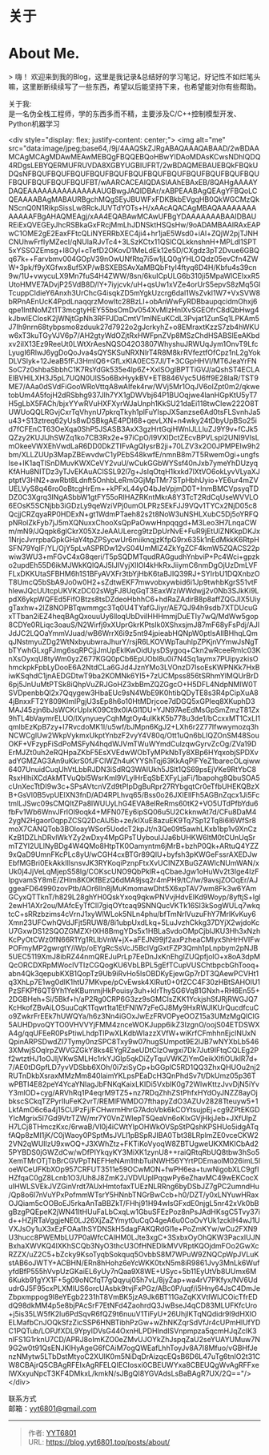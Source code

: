# 关于



# About Me.

&gt; 嗨！ 欢迎来到我的Blog，这里是我记录&amp;总结好的学习笔记，好记性不如烂笔头嘛，这里断断续续写了一些东西，希望以后能坚持下来，也希望能对你有些帮助。


关于我:  
是一名伪全栈工程师，学的东西多而不精，主要涉及C/C&#43;&#43;控制模型开发、Python机器学习  
  
  
&lt;div style=&#34;display: flex; justify-content: center;&#34;&gt;
&lt;img alt=&#34;me&#34; src=&#34;data:image/jpeg;base64,/9j/4AAQSkZJRgABAQAAAQABAAD/2wBDAAMCAgMCAgMDAwMEAwMEBQgFBQQEBQoHBwYIDAoMDAsKCwsNDhIQDQ4RDgsLEBYQERMUFRUVDA8XGBYUGBIUFRT/2wBDAQMEBAUEBQkFBQkUDQsNFBQUFBQUFBQUFBQUFBQUFBQUFBQUFBQUFBQUFBQUFBQUFBQUFBQUFBQUFBQUFBQUFBT/wAARCACEAIQDASIAAhEBAxEB/8QAHgAAAAYDAQEAAAAAAAAAAAAAAAUGBwgJAQIDBAr/xABPEAABAgQEAgYFBQoLCQEAAAABAgMABAURBgchMQgSEyJBUWFxFDKBkbEVgqHB0QkWGCMzQkNScnQ0N1RikpSissLw8RckJUVTdYOTs&#43;H/xAAcAQACAgMBAQAAAAAAAAAAAAAFBgAHAQMEAgj/xAA4EQABAwMCAwUFBgYDAAAAAAABAAIDBAUREiExQVEGEyJhcRSBkaGxFRcjMmLhJDNSktHSQsHw/9oADAMBAAIRAxEAPwC1OME2gE2EaxFFtcQLiNYERRbXEC4ji4&#43;hr1jaE5Wsd0&#43;iAl&#43;ZQjW2pjTJNHCNUhwFrfIyMZecI/qNUlaRJvTc4&#43;3LSzKCtx11QSlCQLkknshnH&#43;MPLdl1SPT5xYSSOZEmsg&#43;I8OyI&#43;cTefD2OKovD1MeLdEk12e5D/CXgdz3pT2Dvue6GBQq67k&#43;&#43;Farvbmv004GOpV39nOwUNfRtq7i5w1jLQ0gYHLOQdz05evCfn4ZWW&#43;3pk/f9yXGfwx8uf5XP/wBSXEBSAvXaMBQbFtyI4ftyq6D4H/Kbfu4s39cn9w/1U&#43;vwycuLX9Mn7fuS4H4ZWW/8sn/6kuICpULG6b310ji5MpaWlCElxxR5UtoHMVE7ADvjP25VdB8D/lY&#43;7iyjcvk/uH&#43;qsUw1xVZe4orUrS5epvS8zMq5GlTcuppCldieY6Anxh3UrChcG4isqkZD5mYgkUzcrg6dal1WsZvkl1W7&#43;VxSVW8bRPnAEnUcK4PpdLnaqqrzMowltc28BzLI&#43;obAnWwFyRDBbaupqcidmOhxj6qpe1lntNoMZt1T3mcgtyHEY55bsOmDv054XvMIzHnlXvSGEOfrC8dQbHwg4kJbwIECIosK2jWNjtGpNh3RFPJDaCmtV1mlNEuKCdL3Pvjat1ZunSq1LPKAm5J7Ih9nrn68tybpsmo8zduuk27d7922o2gJcrkyhZ&#43;o8EMraxtKzzS7zb4hWKUw6xT3kuTGyVJV6p7/AH2gtyWdOZjtRxHWFpnZVp8MSzChdHSABSlEeAKbdxv2iIX13Ez9ReeUt0LWtXrAesNQSO42O3807WhyshuJRWUqJym1OnvT9LfcLyugI6RlwJ6ygDoQoJva4sQYSKSuNRXNlrT4R8M8krRVfeztfOfCpz1nL2gYokDLVSlyk&#43;12JeaB5fFJ3HmIQ6&#43;GfLxKlA0EC57Jl/T&#43;3CGpHHVl/MT6JeaYrFNSoC7z0shbaSbbhC1K7RsYdGk535e4lp6Z&#43;XxlSOgIBPTTiGVJ/aQshST4ECLAElBVHILXH3J5pL7UQN0UlS5o6BxHyykBV&#43;ETB846Vyc5U6ff9E28laR/TST9ME7/AAa0dSVdFiGooWRoVttqA8wAIfek4rw/WVj5Mr1OqJV6olZpt0m2/qkwetobUm4A5fojH2dRSbhg937Jlh7YX1gDWVbj64P1BUOqjwe4lanHGpKtU5yT7H5gLbX5FACh/bjxYYwRVuHXFXyrWJaUnph1KkSU21daEi118twClew222O8TUWUoQQLRGvjCxrTqVhynU7pkrqTkyh1plFuYIspJX5anzse6Ad0tsFLSvnhJa5u43&#43;S13ztreq62yUs8wDSBkgAE4PDI68&#43;qevLXN&#43;n4wky24tDbyUpBSo25id7fCFEnCT63OeXqa0ShP5JSASB3AxX3gzHrtGqiHWnlJLLluZJ9Y9v&#43;fCJk5QZzy2KUJlJhSWZq1ko7CB3Rx2e&#43;97iCpO/I9VXlDctZEcvBPVLspl2UNI9VIsLmOkeeVWXEhVwdLaR6DD0DkZTIFvAgQIysrB2ji&#43;70LZV3x2O0JPMPEIw9h2bm/XLLZUUp3MapZBEwvdwC1yPEbS48kwfE/nmnB8m7T5RwemOgi&#43;ungfsIse&#43;IK1aqTlSnDMuvKWXCeVY2vuU/wCukGGbWYSsf40nJxb7ymeYhDUzyqKfAHu8NITDz3yTJvEKAuAClSSL92l7g&#43;JsIqOtqH1kxkd7lXtVO6okLyvVLyaXJptptV3HN2&#43;awRbt8Ldnft5OnhbLeRmGGjMpTMr7STpHbhUyio&#43;YE6ur4mZVUELVyS8q46ro0oBtcgHrEm&#43;&#43;kPFxL44yO4bJeVpjmD0T&#43;InmBMCVpsyqTDDZ0C3Xgrq3INgASbbW1gtFY55oRIHAZRKntMkrA8Y3TcT2RdCqUseWVVLO6EOsK5SCNjbb3iGDzLy9qeWziVPj0umOLPRzSEkFJJ9VQv1TYCx2NjD05c8QcjjCRZqyaRP0HDExN&#43;gt1WdmPTaeh82s2t8NoW3uNSHLXubC5Dj5oYRFQpNRolZkFyb7jJ5mXQNuxxChooXsQpPaOwwHnpqqgd&#43;M3Leo3H7LnqaCWm/mN9/JQqpk6glCkrX05XzJeAAULercg9tzDpUrNvE&#43;FuR9jEtUlZNKkpDKJx1NrjcJvrrpbaGpkGHaY4tpZPSycwUr6miiknqjzKfpG9rx635k1nEdMkkK6RtpHSFN79YqIF/YL/OjY5pLvASPRDw12vS04UmMIZ4ZkYgZCF4kmW5ZQACS22pwiw3WU3&#43;mFGvC4xG8qeri/T5pSQDMTqudRAGgudhYnbviP&#43;Pc4Wci&#43;gpzko2updEh55D6ikMJWkKQlQAJ5lJIVyjXlIOl4kHkRxJiiymC6nmDgOjUzDmLVFFLxDKKUtaSFBHM6h1S1BFyAVXFr3tbYjHbK6taBJIQ39RJ&#43;SYIrbU1DQXnbzOT8UmcQ5bSbA9Jo0w0H2&#43;sZdtwEKF7mwvobxywbid6i1Jp9twhbKgrS51vtFhlewJQcUUtcpUKVKzDC02sWgFJ8UqGqT3EaxWziWWdwjj2v0Nb3SJkKi9LpdX6ykpWQFEd5FifOBtzs8tsDZdeoHbhhC6&#43;hdRaZAdirB8p8affZQGJlX5UiygTaxhw&#43;2IZ8NOPBTqwmmgc3Tq0U4TYafGJiyr/AE7QJ94h9sdb7XTDUcuGxTTban2iEZ4heqBAgQxouuUy6lloqUbDviIHHHmmjDuETIy7wQ/MdWw5gop8CDYe0RLiqc3oauS/N2Wirfj9xXUprGkrKPtsIk0XShxsjmJ87mF68yFsPdj/AJIJdJC2LQOaYmmVJuad/wB6WrrX6i9z5nt94jpieabHQNpW0ptIsAlIBHhqLQmqJNstmyuZDg2WtNxbyubwraJhurY/rsjR6LKOVWpTauhlpZPKjnVYmwJsNgTbTYwhGLxgFJmg6sqRPCjjJmUpEklKwOidUysDSygoq&#43;Ckn2wRceeRmIc03KnXsOyxqU8tyWm0yzZ677KGQ0pCb6EpUObl8u0i7N4Sq1aymx7PUipyzkisOhmckpkFpbLyDooE6A2NtdCLa6GJd4JznYMo3LVOnzD7IsoEsKWPNKk7HxBiwKSqhdC1jnAEDGDtwT9ba2KOMNk6YI5&#43;7zUCMpss856tSRhmYlMQUrBrD6pj5JnUuMtPTSk8iQhpVuZRJGoHZ3xbBmZQZGgcO&#43;H5DFL4NdpNMlW0TSVDpenbbQl2x7Qqygew3HbaEUc9sN4WbE9K0htibQDyTE8s3R4pCipXuA84jBnxxFT2Y809KImlPgjU3sEp8h6o10HtMDrjcoe7dDGQ5xGPIeq8XKuphD3MAJ45zjn6bJsWCKrUplxK09Ct9x0IAGl1DU&#43;YJN97AeEdMsGpSmZmzT81Zx9hTL4bVaymrELUO/lXynyueyCqhMgtOy4ulKkK5b778u3de1/bCcxxMT1CxLI1qmlbEzKpB7zy&#43;I7RvcdoMK1I/u5wf/bJMpn6KgJ2&#43;LXh6r2Z77lfwwymozq3hNCWCglUw2WkpVykmxUkptYnbzF2vyY4V80q/Ott1uQn6bLIQZOnSM48SouOKF&#43;VFzypFiSdPoMSFyN4hqdWJVmTWuWYmdCulzqwGyrvZcOg/ZVa19DErMJZt0uh2eRQHpaZKbF5EsXVEdwWObTyMPkNbTy8XBp6HYqxobjSPDXvadYGMZAG3An9uKkrS0fJFClWZh4uKYYShTqj63KkAqPlFYeZ1barecOLqiww6407UnuidCuqUhVtLbbRJDN3iSdRQ3WAlUkh5JSlt1QS69psEjVKe9RtYbC8RsxHlhiXCdAkMTVuQbl5WsrKml9VLylHrEqSbEXFyLjaFi/1bapohg8QbuSOA5cUnXecTtDI9w3c&#43;SPsAVtcnVZd9tPIpDgBuRpr27RYbgqtCr0eTfbUHEKQBzXB&#43;GsVl0B5vpUElXN3fnD/AD4RPLhvq65/Bss0o26JXIElIFh5AGBnZqcx1Ji5FctmlLJSwc09sCMQItZPa8lWUUyLhG4EVA8elReRms60tK2&#43;VO5UTdPfbYdu6fbFv1Wb6WnvJFrlOl9oqk4&#43;MFN07Ey6ipSQ06u5U2CkknwAt7d/CFu8DaM42ygN2Hgaor0qppZCSQ2DcAlJ5b&#43;ze/kIXuE8azuEK9Tq7Sp12Tq8i6l6WfSr8moX7CANQTob3BOloayWSor5UodcT2kpJt/n3Qe09t5awhLKxb1bp1v9XnCzKzB1DZLhDRvlWkYZy2wDxy4MpGPsTUybouIJJa6bUHKW6ltM0tCUnUqSrmTZYI2ULlNyBDg4W4QMo8HtpTK0Oamyntm6jMrB&#43;bzhP0Qk&#43;ARtuQ4YZZ9xQaD9UmnFKcPLc8yU/wCGH4cxBTGr89QlU&#43;byfsh3pKWGeFssrAXEDJwEbfMGBri0EkAkkIllsnsvJK3RYKoqiPznpFtxXvUCINZXBuGZAWlcNUmWAN/xUk0j4JjVeLqMjepS58lg/COKscUNO9QbPklR&#43;qCbaeJgw1oHuWv2t3Ige4IzFIpgvamSY8mE/ZHlm8K0KfBEzQ6dMA9jsq2r4mPH9/tC/lw/9avsjZOOqEr/AJggeaFD64990zovPtb/AOr6Iln8jMuKmomawDht5X6xpTAV7wm8Fk3w6YAmGCyxQTTknT/h829L28ghYH0QskYxoq9qkwPNVvjHdvElKd9Woyp/8yftjS&#43;lgl2ewH1AXr2ou/MAfcEyTfCll7giqOYtcaq9SNNQucVKTk16Sl3kSogWULq7wkqtcC&#43;sRRzbzims4cVrnJ1xyWlWLok5NLn4phu/bfTmNrlVuzuFhY7MrlKvKuy6Xmn23UFCwhQVdJFjt5RUW8/8i1ubpUxdLkq&#43;5LuJvzhCkkg37DYjX2wjdoKcU7GxwDS12SQOZGMZXHXH8BmgYDs5x1HBLaSvdoOMpCjblJKU3Hh3xNzhKcPyOtCWz0fN66R1Yg1RLlbVnW&#43;jX&#43;aFEJN99jf2axPzheaCMIyxShHrHVIFwPOFmyMP2gwrgtY/iWp/oEYgRcSsVcJ5BclVgGxtFZP3Qmh1pLnpbym2pNJB5UEC5119XmJ8ibRZ44nmQREJuPrLp7EeDnJxKnEhglZUQpfjolO&#43;x8oA3dpMQcORCDXRpMWoclVTIzCGQogKU6VbLBPL5gEfTCupVUSChtbpcbGhTooq&#43;abn4Qk3qepubKXB1QopTz9Ub9iRvHo5lsOBDKyEjewGp7rDT3QAewPCVHt1q3XhLp7E1wg0dlK1htU7MKvpe/pCvEwsk4XlRut0&#43;0fZCC4F30zHBtSAHOlU1PzSFKPf6QT9Yh1YeKBummjHkPouisy3uh&#43;kIrThySG6Vq81GNxh&#43;RH6En55&#43;2DGBHeh&#43;Si/5Bkf&#43;h/aP2Rg0CRP6G3zz9sGMCIsZKK1YckjshSfJRjRWGJQ7KcHkofZBvAiLOSuuCqK1Tqwt1ta1EtFNlW7zFeGJ8My9HxRWJlKUrQucdfcuCo9ZwkrFrEEk7hUWQYa/h6z3Nn4iGOxJwEzFRVOPyeOOZ15a3UMzMgQlClG5AUHDpvoQYTO0VHVVYjFMM4znceWOKJupp6ikZ3IzgnO/oojS04ETDSWXA4g/qqUFEeR0PsPtiwLhdpTlPwXLKdbWlazzXVfW&#43;wiKrfCFmhhnEjclNUxNQpinARPSDwdZI7Tymy0nzSPC8Txy9w07hugSUmpot9E2lJB7wNYXbLb5463XMwjSOqlrpZWVGZGkY8ks4EYgRZaeUDtCIzOwgxi7Dk7Jut9IFtqCQLEg2Pf2wtztHJ1oOJIjVKwSMLHc1rkYJGlp5qkDiZyTquVWKZiYmGeikXlfiOUklR7d&#43;7/AE0tDGpfLD7yvVDSbb6XOh/0i7ziSyCp&#43;bGGplC5RD1QQ3ZhxQHUOu2nj2RUTnDkbXsraxMMzMm840laimYKLpsPEaDcH3QnPhdSv7t/DkUmz05p36TwPBTI4E82peY4YcaYNlagJbFNKqKaixLKIDi5VxbIK0g72WlwKttzJvvDjN5iYvY3mlOD&#43;cyg/ARVhRq1P4eqrM9TZ5&#43;nz7RDqZhhZStPhfxHYdOyJNZZ8ayOjbkscSCkqTZPyrIIuFeK2vrT/REMlFWMDO7fthapyZdO3AZUv2828Tteuyw5&#43;1LkfAmO6c6a4j15CUPzFj/FCHwrmHhrG7AdoVbk6kCOYtsujpEj&#43;cg9ZPtEKGDYIcMgrix5I7Gd9VtrTZW/mr7Y0VnZWlepT5QeaVn6oKIxGVjHkjJeb&#43;JXfUlpZH7LCj8THmczKxc/6rwaB/Vl0j4iCWtYlpOHWkOVSpStPQshKPSHUo5idgATqfAQp8zMI1jK/C0jWaoy0PSptMsJVLl1pBSpRJIBA0Tbt38LRplmZE0vceCKW22VN2qWUlIzU9xwOQ&#43;J3XWhZtz&#43;FKTiKoVyoqW8ZBTUgweUKXMKICbAd25PYBDS0jGWZdCw/wDfPIYkqyKY3MiXK1zynU8&#43;&#43;raiQRtqRbUQ8tbw3hSo5XemTMrOTjTbBrCGVPpTNEFHeNAm1thbTuiNWH56YYrtPDEmaolM026imL5loeWCeUFKbXOp957CRFUT3511e59OCwMON&#43;fwPH6ea&#43;tuwNigobXLC9gfIHZfqaC0gZ8Lcnb1O3/Uh8J8ZmK2JVDVUplPqqwPy6eZhavMC49wEKCocXuIHWLSVEkJVZGinVrdt7AUxHmtofaxTUEzNLRRng6byDSbJZ7gPC2umndHu/Qp8o6I7nVuYPxPofmmWTsrY5HNnbTNGrBwCcb&#43;h0/DZT/y0xLNYuwHRaxOJQiam5cOOBoEJ5rkaAnTaBBZkT/FHhj91H94wIsGFxdE0njgL5nr42xVk0bBgBzgPQEpeK2jWN41ItHUuFaLbCxqLw1GbuSFEzPoz8nPsJAdHKsgC5Tvy37id&#43;&#43;HZjRTaVggjeNE0LJ26XjZaZYmyt0uCqO4geA6u0CoOvYUk1zcklH4wJ1UVXJsOy1uX3xEzFOAa1hSYDNSkH5dagFAKQRdGl1e&#43;PoZmKYw/wCu2FXN9U3hucc8PWEMbLU7P0aWfcCAlHM0LJte3xgC&#43;3SxbxOyOhQKW3PacxlUJNBxhaXWVKQ4lXKhSCQb3NyO3thcU3OfHNEDIkMVVRptKQOjdmFOo2GwXcRZZX/uZ2C5&#43;bZcky9KsoTyqbSokquq5OvbbS8M7WPuW9ZNQCpWpJVLuKstAB6oJWTY&#43;ACBHN/ERn8hHohz6eYcWKK0txN5m8iR9861Jvy3MnLk6WufyfdBfP555hVvpUzGKaiEL6yUy7nQaa9X8WE&#43;USyc&#43;5b11EyUtVb8UUmx6M6Kukb91gYX1F&#43;5g09oNCfqT7gQqyuj05h7vL/8jyZap&#43;wa4rV7PKfyx/NV6UdudrGJ5F95cxPLXMIUS6orcUAsbk9tvjFxPGz/ABc0P/uqf/i5Hny64JsC4DmJeZbpxmppog9I8eYEgb2231hT8VmBK5jzA9Jk6BT11GaZqKXVtIWlJCOicTfrEDdQ98dkMM4p5e8bjPAcSrF7EtNFd4ZaohrdQ3JwBseJ4qCD83MLUFKfcUro&#43;j5is35LW5fK2lu6PdSqvR6fQZ9t6nuuV1TiFyU&#43;26UhjlKTqNQdidr9l9dHXlOELMafbCnJOQkSfzZicSSP6HNBTibhPzGw&#43;wZhNKZqrSdVfJr4cUPmHlUfYDC1PQTub/LOPJfXDL9YpyIDVsG44OxnHLPDHlndISVnpmpza5qcmHJqZcIK3nlFS1G1rknU7CD/APRJ8oImKZO0eZMvUJOYkZhJspqZaU2seYUAYUMuw7N9G2w0t91QsENJKlHyAgeG6fCAiM7ogQWEafLhhToyJv8A7I8Mfuo/vGBHfJenzNMytw5LTbDstMtyoC2XUlK0m5NiDqDrAizqcEQsB6D6L47uTg6tnIO2t31CW8CBAjrQ5CBAgRFEIxAgRFELQIECIosxi0CBEUWYxa8CBEUQgWvAgRFFxelWXxyuNpcT3KF4DMkxL/kmkN/sJBgQI8YGVAdsLsBaBAgR7UX/2Q==&#34;/&gt;
&lt;/div&gt;
  
  
联系方式  
    邮箱：yyt6801@gmail.com  

---

> 作者: [YYT6801](https://blog.yyt6801.top/)  
> URL: https://blog.yyt6801.top/posts/about/  

